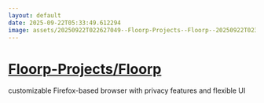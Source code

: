 ```yaml
---
layout: default
date: 2025-09-22T05:33:49.612294
image: assets/20250922T022627049--Floorp-Projects--Floorp--20250922T023836721--cropped.png
---
```


# [Floorp-Projects/Floorp](https://github.com/Floorp-Projects/Floorp)

customizable Firefox-based browser with privacy features and flexible UI
